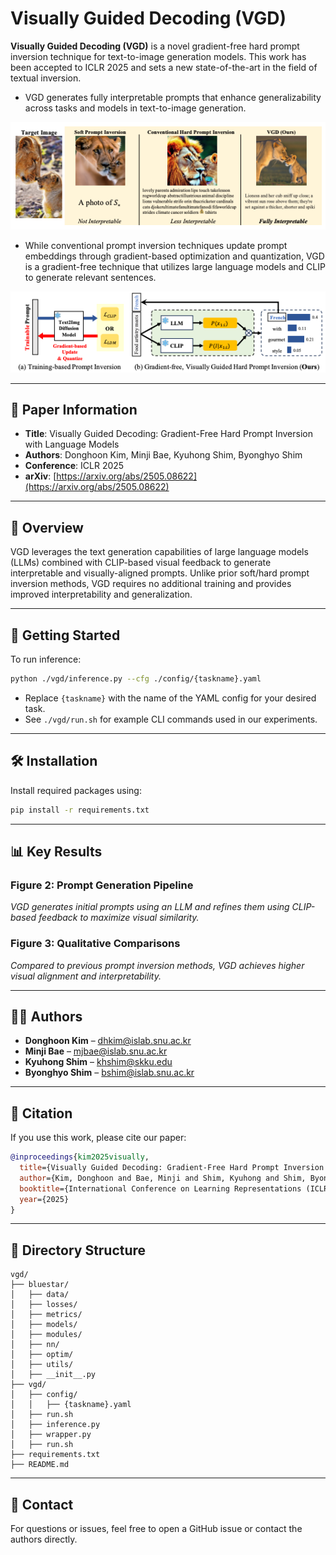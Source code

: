 # Visually Guided Decoding (VGD)



**Visually Guided Decoding (VGD)** is a novel gradient-free hard prompt inversion technique for text-to-image generation models. This work has been accepted to ICLR 2025 and sets a new state-of-the-art in the field of textual inversion.

* VGD generates fully interpretable prompts that enhance generalizability across tasks and models in text-to-image generation.

<p align="center">
  <img src="./figure1.png" alt="Figure 1" width="600"/>
</p>

* While conventional prompt inversion techniques update prompt embeddings through gradient-based optimization and quantization, VGD is a gradient-free technique that utilizes large language models and CLIP to generate relevant sentences.

<p align="center">
  <img src="./figure2.png" alt="Figure 2" width="600"/>
</p>

---

## 📄 Paper Information

- **Title**: Visually Guided Decoding: Gradient-Free Hard Prompt Inversion with Language Models
- **Authors**: Donghoon Kim, Minji Bae, Kyuhong Shim, Byonghyo Shim
- **Conference**: ICLR 2025
- **arXiv**: [https://arxiv.org/abs/2505.08622](https://arxiv.org/abs/2505.08622)

---

## 🧠 Overview

VGD leverages the text generation capabilities of large language models (LLMs) combined with CLIP-based visual feedback to generate interpretable and visually-aligned prompts. Unlike prior soft/hard prompt inversion methods, VGD requires no additional training and provides improved interpretability and generalization.

---

## 🚀 Getting Started

To run inference:

```bash
python ./vgd/inference.py --cfg ./config/{taskname}.yaml
```

- Replace `{taskname}` with the name of the YAML config for your desired task.
- See `./vgd/run.sh` for example CLI commands used in our experiments.

---

## 🛠️ Installation

Install required packages using:

```bash
pip install -r requirements.txt
```

---

## 📊 Key Results

### Figure 2: Prompt Generation Pipeline



*VGD generates initial prompts using an LLM and refines them using CLIP-based feedback to maximize visual similarity.*

### Figure 3: Qualitative Comparisons



*Compared to previous prompt inversion methods, VGD achieves higher visual alignment and interpretability.*

---

## 👩‍💻 Authors

- **Donghoon Kim** – [dhkim@islab.snu.ac.kr](mailto\:byonghyo.shim@example.com)
- **Minji Bae** – [mjbae@islab.snu.ac.kr](mailto\:byonghyo.shim@example.com)
- **Kyuhong Shim** – [khshim@skku.edu](mailto\:byonghyo.shim@example.com)
- **Byonghyo Shim** – [bshim@islab.snu.ac.kr](mailto\:byonghyo.shim@example.com)

---

## 📅 Citation

If you use this work, please cite our paper:

```bibtex
@inproceedings{kim2025visually,
  title={Visually Guided Decoding: Gradient-Free Hard Prompt Inversion with Language Models},
  author={Kim, Donghoon and Bae, Minji and Shim, Kyuhong and Shim, Byonghyo},
  booktitle={International Conference on Learning Representations (ICLR)},
  year={2025}
}
```

---

## 📁 Directory Structure

```
vgd/
├── bluestar/
│   ├── data/
│   ├── losses/
│   ├── metrics/
│   ├── models/
│   ├── modules/
│   ├── nn/
│   ├── optim/
│   ├── utils/
│   ├── __init__.py
├── vgd/
│   ├── config/
│   │   ├── {taskname}.yaml
│   ├── run.sh
│   ├── inference.py
│   ├── wrapper.py
│   ├── run.sh
├── requirements.txt
├── README.md
```

---

## 📢 Contact

For questions or issues, feel free to open a GitHub issue or contact the authors directly.

